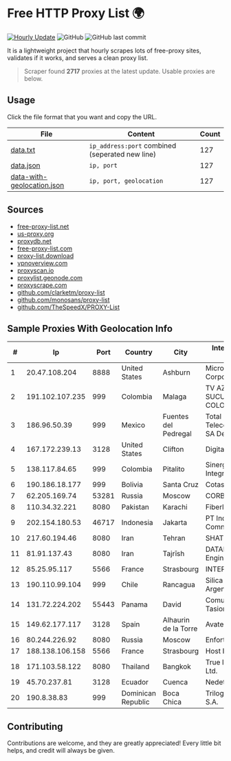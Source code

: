
# Free HTTP Proxy List 🌍

[![Hourly Update](https://github.com/mertguvencli/http-proxy-list/actions/workflows/main.yml/badge.svg?branch=main)](https://github.com/mertguvencli/http-proxy-list/actions/workflows/main.yml)
![GitHub](https://img.shields.io/github/license/mertguvencli/http-proxy-list)
![GitHub last commit](https://img.shields.io/github/last-commit/mertguvencli/http-proxy-list)

It is a lightweight project that hourly scrapes lots of free-proxy sites, validates if it works, and serves a clean proxy list.


> Scraper found **2717** proxies at the latest update. Usable proxies are below.

## Usage

Click the file format that you want and copy the URL.


|File|Content|Count|
|----|-------|-----|
|[data.txt](https://raw.githubusercontent.com/mertguvencli/http-proxy-list/main/proxy-list/data.txt)|`ip_address:port` combined (seperated new line)|127|
|[data.json](https://raw.githubusercontent.com/mertguvencli/http-proxy-list/main/proxy-list/data.json)|`ip, port`|127|
|[data-with-geolocation.json](https://raw.githubusercontent.com/mertguvencli/http-proxy-list/main/proxy-list/data-with-geolocation.json)|`ip, port, geolocation`|127|

## Sources

* [free-proxy-list.net](https://free-proxy-list.net)
* [us-proxy.org](https://www.us-proxy.org)
* [proxydb.net](http://proxydb.net)
* [free-proxy-list.com](https://free-proxy-list.com/?page=&port=&type%5B%5D=http&type%5B%5D=https&up_time=0&search=Search)
* [proxy-list.download](https://www.proxy-list.download/HTTP)
* [vpnoverview.com](https://vpnoverview.com/privacy/anonymous-browsing/free-proxy-servers)
* [proxyscan.io](https://www.proxyscan.io)
* [proxylist.geonode.com](https://proxylist.geonode.com/api/proxy-list?limit=300&page=1&sort_by=lastChecked&sort_type=desc&protocols=http,https)
* [proxyscrape.com](https://api.proxyscrape.com/v2/?request=displayproxies&protocol=http&timeout=10000&country=all&ssl=all&anonymity=all)
* [github.com/clarketm/proxy-list](https://raw.githubusercontent.com/clarketm/proxy-list/master/proxy-list-raw.txt)
* [github.com/monosans/proxy-list](https://raw.githubusercontent.com/monosans/proxy-list/main/proxies/http.txt)
* [github.com/TheSpeedX/PROXY-List](https://raw.githubusercontent.com/TheSpeedX/PROXY-List/master/http.txt)


## Sample Proxies With Geolocation Info

|#|Ip|Port|Country|City|Internet Service Provider|
|-|--|----|-------|----|-------------------------|
|1|20.47.108.204|8888|United States|Ashburn|Microsoft Corporation|
|2|191.102.107.235|999|Colombia|Malaga|TV AZTECA SUCURSAL COLOMBIA|
|3|186.96.50.39|999|Mexico|Fuentes del Pedregal|Total Play Telecomunicaciones SA De CV|
|4|167.172.239.13|3128|United States|Clifton|DigitalOcean, LLC|
|5|138.117.84.65|999|Colombia|Pitalito|Sinergy Soluciones Integrales|
|6|190.186.18.177|999|Bolivia|Santa Cruz|Cotas Ltda.|
|7|62.205.169.74|53281|Russia|Moscow|CORBINA|
|8|110.34.32.221|8080|Pakistan|Karachi|Fiberlink PVT LTD|
|9|202.154.180.53|46717|Indonesia|Jakarta|PT Indonesia Comnets Plus|
|10|217.60.194.46|8080|Iran|Tehran|SHATEL Network|
|11|81.91.137.43|8080|Iran|Tajrīsh|DATAK Internet Engineering, Inc|
|12|85.25.95.117|5566|France|Strasbourg|INTERGENIA|
|13|190.110.99.104|999|Chile|Rancagua|Silica Networks Argentina S.A.|
|14|131.72.224.202|55443|Panama|David|Comunicaciones Tasion|
|15|149.62.177.117|3128|Spain|Alhaurin de la Torre|Avatel Telecom|
|16|80.244.226.92|8080|Russia|Moscow|Enforta-MSK|
|17|188.138.106.158|5566|France|Strasbourg|Host Europe GmbH|
|18|171.103.58.122|8080|Thailand|Bangkok|True Internet Co., Ltd.|
|19|45.70.237.81|3128|Ecuador|Cuenca|Nedetel S.A.|
|20|190.8.38.83|999|Dominican Republic|Boca Chica|Trilogy Dominicana, S.A.|



## Contributing

Contributions are welcome, and they are greatly appreciated! Every
little bit helps, and credit will always be given.

